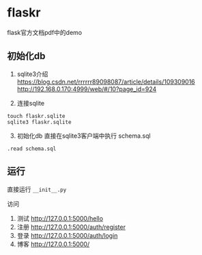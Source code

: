 # flaskr
flask官方文档pdf中的demo

## 初始化db
1. sqlite3介绍
https://blog.csdn.net/rrrrrr89098087/article/details/109309016
http://192.168.0.170:4999/web/#/10?page_id=924

2. 连接sqlite
```
touch flaskr.sqlite
sqlite3 flaskr.sqlite
```

3. 初始化db
直接在sqlite3客户端中执行 schema.sql 
```
.read schema.sql
```

## 运行
直接运行 `__init__.py`

访问
1. 测试
http://127.0.0.1:5000/hello
2. 注册
http://127.0.0.1:5000/auth/register
3. 登录
http://127.0.0.1:5000/auth/login
4. 博客
http://127.0.0.1:5000/